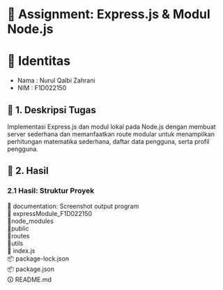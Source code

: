 # 📘 Assignment: Express.js & Modul Node.js

# 👤 Identitas
- Nama      : Nurul Qalbi Zahrani
- NIM       : F1D022150

## 📌 1. Deskripsi Tugas

<p> Implementasi Express.js dan modul lokal pada Node.js dengan membuat server sederhana dan memanfaatkan route modular untuk menampilkan perhitungan matematika sederhana, daftar data pengguna, serta profil pengguna. </p>

## 📂 2. Hasil

### 2.1 Hasil: Struktur Proyek
📂 documentation: Screenshot output program
<br>
📂 expressModule_F1D022150<br>
    📂node_modules<br>
    📂public<br>
    📂routes<br>
    📂utils<br>
    📄 index.js<br>
    📦 package-lock.json<br>
    📦 package.json<br>
🛈 README.md



